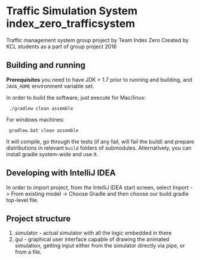 # Traffic Simulation System index_zero_trafficsystem

Traffic management system group project by Team Index Zero
Created by KCL students as a part of group project 2016

## Building and running

**Prerequisites** you need to have JDK > 1.7 prior to running and building, and `JAVA_HOME` environment variable set.

 In order to build the software, just execute for Mac/linux:

```
 ./gradlew clean assemble
```

 For windows machines:

```
 gradlew.bat clean assemble 
```

 It will compile, go through the tests (if any fail, will fail the build) and prepare distributions in relevant `build`
 folders of submodules. Alternatively, you can install gradle system-wide and use it.

 ## Developing with IntelliJ IDEA

 In order to import project, from the IntelliJ IDEA start screen, select Import -> From existing model -> Choose Gradle
 and then choose our build.gradle top-level file.

 ## Project structure

 1. simulator - actual simulator with all the logic embedded in there
 2. gui - graphical user interface capable of drawing the animated simulation, getting input either from the simulator
 directly via pipe, or from a file.
